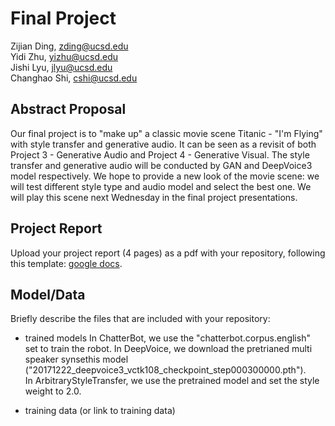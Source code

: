 # Final Project

Zijian Ding, zding@ucsd.edu  
Yidi Zhu, yizhu@ucsd.edu  
Jishi Lyu, jlyu@ucsd.edu  
Changhao Shi, cshi@ucsd.edu

## Abstract Proposal

Our final project is to "make up" a classic movie scene Titanic - "I'm Flying" with style transfer and generative audio. It can be seen as a revisit of both Project 3 - Generative Audio and Project 4 - Generative Visual. The style transfer and generative audio will be conducted by GAN and DeepVoice3 model respectively. We hope to provide a new look of the movie scene: we will test different style type and audio model and select the best one. We will play this scene next Wednesday in the final project presentations.

## Project Report

Upload your project report (4 pages) as a pdf with your repository, following this template: [google docs](https://docs.google.com/document/d/133H59WZBmH6MlAgFSskFLMQITeIC5d9b2iuzsOfa4E8/edit?usp=sharing).

## Model/Data

Briefly describe the files that are included with your repository:
- trained models
In ChatterBot, we use the "chatterbot.corpus.english" set to train the robot. 
In DeepVoice, we download the pretrianed multi speaker synsethis model
("20171222_deepvoice3_vctk108_checkpoint_step000300000.pth").  
In ArbitraryStyleTransfer, we use the pretrained model and set the style weight to 2.0.

- training data (or link to training data)

## Code

Your code for generating your project:
- Jupyter notebooks: style_transfer_generative_code.ipynb, videoaudio_replacer.ipynb

## Results

Documentation of your results in an appropriate format, both links to files and a brief description of their contents:
- What you include here will very much depend on the format of your final project
  - image files (`.jpg`, `.png` or whatever else is appropriate)
  - 3d models
  - movie files (uploaded to youtube or vimeo due to github file size limits)
  - audio files
  - ... some other form

## Technical Notes

#ChatterBot
To build the ChatterBot: clone the repository in:https://github.com/gunthercox/ChatterBot following the instructions to build your own chatterbot.(first pip install packages and build the setup file then download the 'en' of spacy)
When facing the warning of:
/datasets/home/34/734/yizhu/.local/lib/python3.6/site-packages/chatterbot/corpus.py:38: YAMLLoadWarning: calling yaml.load() without Loader=... is deprecated, as the default Loader is unsafe. Please read https://msg.pyyaml.org/load for full details.
  return yaml.load(data_file)   
Please follow the instruction of the hint.

#Style Transfer
To perform style transfer, please run style_transfer_generative_code.ipynb modified from https://github.com/elleryqueenhomels/arbitrary_style_transfer.
 
Any implementation details or notes we need to repeat your work. 
- Packages:
    cv2

## Reference

References to any papers, techniques, repositories you used:
- Repositories
1.ChatterBot https://github.com/gunthercox/ChatterBot  
2.DeepVoicev3 https://github.com/r9y9/deepvoice3_pytorch
3.ArbitraryStyleTransfer https://github.com/elleryqueenhomels/arbitrary_style_transfer
